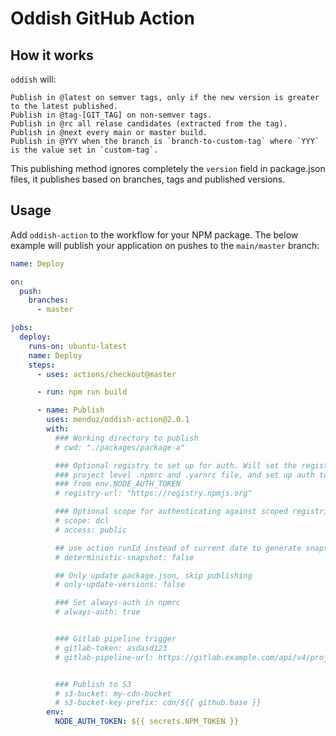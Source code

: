 # Oddish GitHub Action

## How it works

`oddish` will:

    Publish in @latest on semver tags, only if the new version is greater to the latest published.
    Publish in @tag-[GIT_TAG] on non-semver tags.
    Publish in @rc all relase candidates (extracted from the tag).
    Publish in @next every main or master build.
    Publish in @YYY when the branch is `branch-to-custom-tag` where `YYY` is the value set in `custom-tag`.

This publishing method ignores completely the `version` field in package.json files, it publishes based on branches, tags and published versions.

## Usage

Add `oddish-action` to the workflow for your NPM package. The below example will publish your application on pushes to the `main/master` branch:

```yaml
name: Deploy

on:
  push:
    branches:
      - master

jobs:
  deploy:
    runs-on: ubuntu-latest
    name: Deploy
    steps:
      - uses: actions/checkout@master

      - run: npm run build

      - name: Publish
        uses: menduz/oddish-action@2.0.1
        with:
          ### Working directory to publish
          # cwd: "./packages/package-a"

          ### Optional registry to set up for auth. Will set the registry in a
          ### project level .npmrc and .yarnrc file, and set up auth to read in
          ### from env.NODE_AUTH_TOKEN
          # registry-url: "https://registry.npmjs.org"

          ### Optional scope for authenticating against scoped registries
          # scope: dcl
          # access: public

          ## use action runId instead of current date to generate snapshot numbers
          # deterministic-snapshot: false

          ## Only update package.json, skip publishing
          # only-update-versions: false

          ### Set always-auth in npmrc
          # always-auth: true


          ### Gitlab pipeline trigger
          # gitlab-token: asdasd123
          # gitlab-pipeline-url: https://gitlab.example.com/api/v4/projects/9/trigger/pipeline


          ### Publish to S3
          # s3-bucket: my-cdn-bucket
          # s3-bucket-key-prefix: cdn/${{ github.base }}
        env:
          NODE_AUTH_TOKEN: ${{ secrets.NPM_TOKEN }}
```
